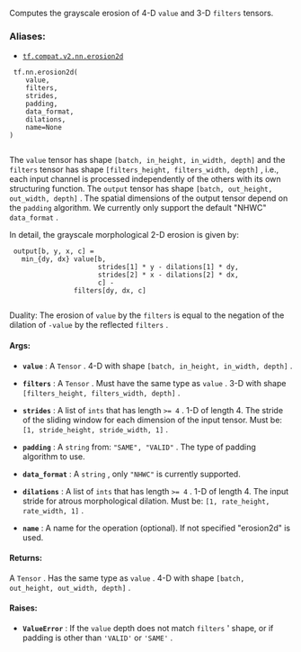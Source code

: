 Computes the grayscale erosion of 4-D  `value`  and 3-D  `filters`  tensors.



### Aliases:

- [ `tf.compat.v2.nn.erosion2d` ](/api_docs/python/tf/nn/erosion2d)



```
 tf.nn.erosion2d(
    value,
    filters,
    strides,
    padding,
    data_format,
    dilations,
    name=None
)
 
```

The  `value`  tensor has shape  `[batch, in_height, in_width, depth]`  and the
 `filters`  tensor has shape  `[filters_height, filters_width, depth]` , i.e.,
each input channel is processed independently of the others with its own
structuring function. The  `output`  tensor has shape
 `[batch, out_height, out_width, depth]` . The spatial dimensions of the
output tensor depend on the  `padding`  algorithm. We currently only support the
default "NHWC"  `data_format` .

In detail, the grayscale morphological 2-D erosion is given by:



```
 output[b, y, x, c] =
   min_{dy, dx} value[b,
                      strides[1] * y - dilations[1] * dy,
                      strides[2] * x - dilations[2] * dx,
                      c] -
                filters[dy, dx, c]
 
```

Duality: The erosion of  `value`  by the  `filters`  is equal to the negation of
the dilation of  `-value`  by the reflected  `filters` .



#### Args:

- **`value`** : A  `Tensor` . 4-D with shape  `[batch, in_height, in_width, depth]` .

- **`filters`** : A  `Tensor` . Must have the same type as  `value` .
3-D with shape  `[filters_height, filters_width, depth]` .

- **`strides`** : A list of  `ints`  that has length  `>= 4` .
1-D of length 4. The stride of the sliding window for each dimension of
the input tensor. Must be:  `[1, stride_height, stride_width, 1]` .

- **`padding`** : A  `string`  from:  `"SAME", "VALID"` .
The type of padding algorithm to use.

- **`data_format`** : A  `string` , only  `"NHWC"`  is currently supported.

- **`dilations`** : A list of  `ints`  that has length  `>= 4` .
1-D of length 4. The input stride for atrous morphological dilation.
Must be:  `[1, rate_height, rate_width, 1]` .

- **`name`** : A name for the operation (optional). If not specified "erosion2d"
is used.



#### Returns:
A  `Tensor` . Has the same type as  `value` .
4-D with shape  `[batch, out_height, out_width, depth]` .



#### Raises:

- **`ValueError`** : If the  `value`  depth does not match  `filters` ' shape, or if
padding is other than  `'VALID'`  or  `'SAME'` .

